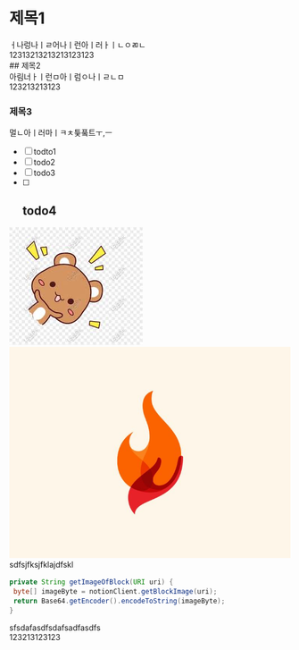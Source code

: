 # 제목1  
ㅓ나렁나ㅣㄹ어나ㅣ런아ㅣ러ㅏㅣㄴㅇㄻㄴ  
12313213213213123123  
      ## 제목2  
아림너ㅏㅣ런ㅁ아ㅣ럼ㅇ나ㅣㄹㄴㅁ  
123213213123  
### 제목3  
멀ㄴ아ㅣ러마ㅣㅋㅊ틏풐트ㅜ,ㅡ  
   - [ ] todto1  
- [ ] todo2  
- [ ] todo3  
- [ ] todo4  
   ---  
![TIL_IMAGE](../resources/images/b7a3c1d4-08d6-48ed-b99a-fa1c48044726-demo_image.jpg)  
      ![TIL_IMAGE](../resources/images/e0cbaee8-956b-403e-b4ad-cf3745e45fab-퐈이여!.jpeg)  
sdfsjfksjfklajdfskl  
   ```java  
private String getImageOfBlock(URI uri) {
    byte[] imageByte = notionClient.getBlockImage(uri);
    return Base64.getEncoder().encodeToString(imageByte);
}  
```  
sfsdafasdfsdafsadfasdfs  
123213123123  
